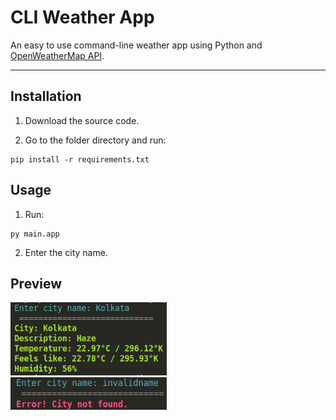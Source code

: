 # CLI Weather App

An easy to use command-line weather app using Python and [OpenWeatherMap API](https://openweathermap.org/).

<hr>

## Installation
1. Download the source code.

2. Go to the folder directory and run:
```
pip install -r requirements.txt
```

## Usage
1. Run:
```
py main.app
```
2. Enter the city name.

## Preview
<img src='./assets/screenshot1.png' width=250>
<br>
<img src='./assets/screenshot2.png' width=250>